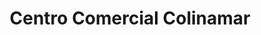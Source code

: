 ---
title: "Centro Comercial Colinamar"
url: /lecheria/centro-comercial-colinamar/
shop: centro comercial
---
